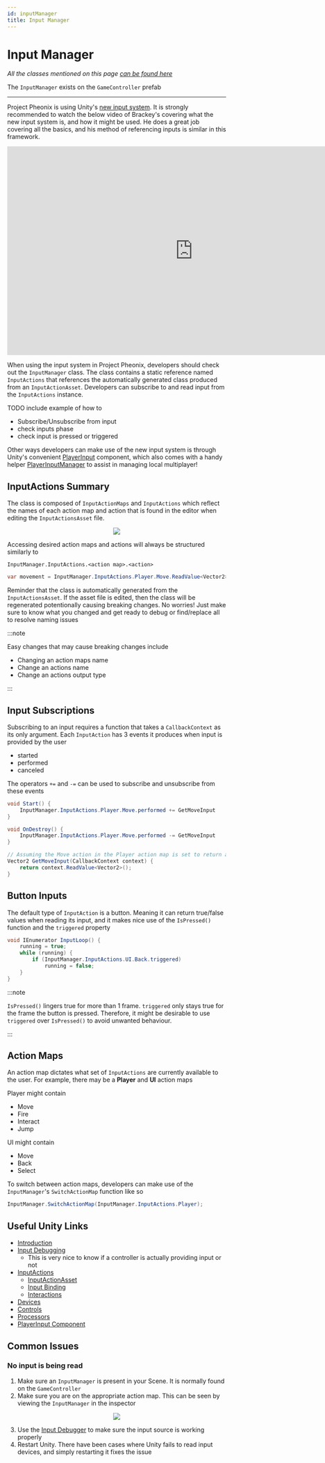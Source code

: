 ```yaml
---
id: inputManager
title: Input Manager
---
```


# Input Manager

*All the classes mentioned on this page [can be found here](https://github.com/Xerner/ProjectPhoenix/tree/develop/Project/Assets/Scripts/InputSystem)*

The `InputManager` exists on the `GameController` prefab

---

Project Pheonix is using Unity's [new input system](https://docs.unity3d.com/Packages/com.unity.inputsystem@1.0/manual/QuickStartGuide.html). It is strongly recommended to watch the below video of Brackey's covering what the new input system is, and how it might be used. He does a great job covering all the basics, and his method of referencing inputs is similar in this framework.

<iframe width="854" height="480" src="https://www.youtube.com/embed/p-3S73MaDP8" title="CONTROLLER INPUT in Unity!" frameborder="0" allow="accelerometer; autoplay; clipboard-write; encrypted-media; gyroscope; picture-in-picture; web-share" allowfullscreen></iframe>

When using the input system in Project Pheonix, developers should check out the `InputManager` class. The class contains a static reference named `InputActions` that references the automatically generated class produced from an `InputActionAsset`. Developers can subscribe to and read input from the `InputActions` instance.

TODO include example of how to 
- Subscribe/Unsubscribe from input
- check inputs phase
- check input is pressed or triggered

Other ways developers can make use of the new input system is through Unity's convenient [PlayerInput](https://docs.unity3d.com/Packages/com.unity.inputsystem@0.2/api/UnityEngine.InputSystem.Plugins.PlayerInput.PlayerInput.html) component, which also comes with a handy helper [PlayerInputManager](https://docs.unity3d.com/Packages/com.unity.inputsystem@0.2/api/UnityEngine.InputSystem.Plugins.PlayerInput.PlayerInputManager.html) to assist in managing local multiplayer!

## InputActions Summary

The class is composed of `InputActionMaps` and `InputActions` which reflect the names of each action map and action that is found in the editor when editing the `InputActionsAsset` file.

<center><img src="/img/inputs/inputactionasset.png" /></center>

Accessing desired action maps and actions will always be structured similarly to

`InputManager.InputActions.<action map>.<action>`

```csharp title="Example of accessing the Move actions Vector2 value"
var movement = InputManager.InputActions.Player.Move.ReadValue<Vector2>();
```

Reminder that the class is automatically generated from the `InputActionsAsset`. If the asset file is edited, then the class will be regenerated potentionally causing breaking changes. No worries! Just make sure to know what you changed and get ready to debug or find/replace all to resolve naming issues

:::note

Easy changes that may cause breaking changes include
- Changing an action maps name
- Change an actions name
- Change an actions output type

:::

## Input Subscriptions

Subscribing to an input requires a function that takes a `CallbackContext` as its only argument. Each `InputAction` has 3 events it produces when input is provided by the user

- started
- performed
- canceled

The operators `+=` and `-=` can be used to subscribe and unsubscribe from these events

```csharp title="Subscribe to input on start and unsubscribe on destroy"
void Start() {
	InputManager.InputActions.Player.Move.performed += GetMoveInput
}

void OnDestroy() {
	InputManager.InputActions.Player.Move.performed -= GetMoveInput
}

// Assuming the Move action in the Player action map is set to return a Vector2
Vector2 GetMoveInput(CallbackContext context) {
	return context.ReadValue<Vector2>();
}
```

## Button Inputs

The default type of `InputAction` is a button. Meaning it can return true/false values when reading its input, and it makes nice use of the `IsPressed()` function and the `triggered` property

```csharp title="Reading if the user invokes the 'Back' InputAction"
void IEnumerator InputLoop() {
	running = true;
	while (running) {
		if (InputManager.InputActions.UI.Back.triggered)
			running = false;
	}
}
```

:::note

`IsPressed()` lingers true for more than 1 frame. `triggered` only stays true for the frame the button is pressed. Therefore, it might be desirable to use `triggered` over `IsPressed()` to avoid unwanted behaviour. 

:::

## Action Maps

An action map dictates what set of `InputActions` are currently available to the user. For example, there may be a **Player** and **UI** action maps

Player might contain
- Move
- Fire
- Interact
- Jump

UI might contain
- Move
- Back
- Select

To switch between action maps, developers can make use of the `InputManager`'s `SwitchActionMap` function like so

```csharp title="Switching to the Player action map"
InputManager.SwitchActionMap(InputManager.InputActions.Player);
```

## Useful Unity Links

- [Introduction](https://docs.unity3d.com/Packages/com.unity.inputsystem@1.5/manual/index.html)
- [Input Debugging](https://docs.unity3d.com/Packages/com.unity.inputsystem@1.5/manual/Debugging.html)
  - This is very nice to know if a controller is actually providing input or not
- [InputActions](https://docs.unity3d.com/Packages/com.unity.inputsystem@1.5/manual/Actions.html)
  - [InputActionAsset](https://docs.unity3d.com/Packages/com.unity.inputsystem@1.5/manual/ActionAssets.html)
  - [Input Binding](https://docs.unity3d.com/Packages/com.unity.inputsystem@1.5/manual/ActionBindings.html)
  - [Interactions](https://docs.unity3d.com/Packages/com.unity.inputsystem@1.5/manual/Interactions.html)
- [Devices](https://docs.unity3d.com/Packages/com.unity.inputsystem@1.5/manual/Devices.html)
- [Controls](https://docs.unity3d.com/Packages/com.unity.inputsystem@1.5/manual/Controls.html)
- [Processors](https://docs.unity3d.com/Packages/com.unity.inputsystem@1.5/manual/Processors.html)
- [PlayerInput Component](https://docs.unity3d.com/Packages/com.unity.inputsystem@1.5/manual/PlayerInput.html)

## Common Issues

### No input is being read

1. Make sure an `InputManager` is present in your Scene. It is normally found on the `GameController`
2. Make sure you are on the appropriate action map. This can be seen by viewing the `InputManager` in the inspector

<center><img src="/img/inputs/current_action_map.png" /></center>

3. Use the [Input Debugger](https://docs.unity3d.com/Packages/com.unity.inputsystem@1.5/manual/Debugging.html) to make sure the input source is working properly
4. Restart Unity. There have been cases where Unity fails to read input devices, and simply restarting it fixes the issue